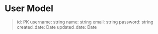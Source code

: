 # User Model

> id: PK
> username: string
> name: string
> email: string
> password: string
> created_date: Date
> updated_date: Date
